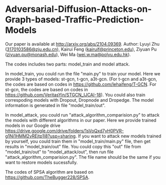 # Adversarial-Diffusion-Attacks-on-Graph-based-Traffic-Prediction-Models
Our paper is available at http://arxiv.org/abs/2104.09369.
Author: Lyuyi Zhu (3170103586@zju.edu.cn), Kairui Feng (kairuif@princeton.edu), Ziyuan Pu (ziyuan.pu@monash.edu), Wei Ma (wei.w.ma@polyu.edu.hk).

The codes includes two parts: model_train and model attack.

In model_train, you could run the file "main.py" to train your model. Here we provide 3 types of models: st-gcn, t-gcn, a3t-gcn.
(For t-gcn and a3t-gcn, the codes are based on codes in https://github.com/lehaifeng/T-GCN.
 For st-gcn, the codes are based on codes in https://github.com/VeritasYin/STGCN_IJCAI-18).
You could also train correspoding models with Dropout, Dropnode and Dropedge.
The model information is generated in file "model_train/out".
 
In model_attack, you could run "attack_algorithm_comparision.py" to attack the models with different algorithms in our paper. Here we provide trained models in our Google drive https://drive.google.com/drive/folders/1sVoQxd7yH0PVR-g1Ni1HMM2vREjtp1l8?usp=sharing.
If you want to attack new models trained by yourself, you could train them in "model_train/main.py" file, then get results in "model_train/out" file. You could copy this "out" file from "model_train/out" to "model_attack/out", then run file "attack_algorithm_comparision.py". The file name should be the same if you want to restore models sucessfully.

The codes of SPSA algorithm are based on https://github.com/TheBugger228/SPSA.
 
 
